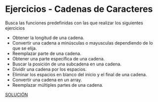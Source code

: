 # Ejercicios - Cadenas de Caracteres

Busca las funciones predefinidas con las que realizar los siguientes ejercicios
- Obtener la longitud de una cadena.
- Convertir una cadena a minúsculas o mayusculas dependiendo de lo que se elija.  
- Reemplazar parte de una cadena.
- Obtener una parte específica de una cadena.
- Buscar la posición de una subcadena en una cadena.
- Dividir una cadena por los espacios.
- Eliminar los espacios en blanco del inicio y el final de una cadena.
- Convertir una cadena en un array.
- Reemplazar múltiples partes de una cadena.

[SOLUCIÓN](./sol_ejer_cadenas.md)
